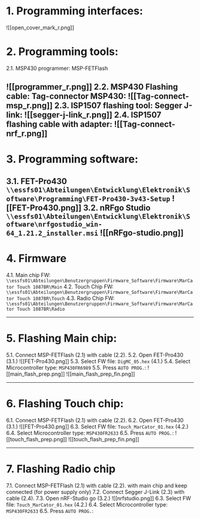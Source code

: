 # 1. Programming interfaces:

![[open_cover_mark_r.png]]
# 2. Programming tools:
2.1. MSP430 programmer: MSP-FETFlash

![[programmer_r.png]]
2.2. MSP430 Flashing cable: Tag-connector MSP430:
![[Tag-connect-msp_r.png]]
2.3. ISP1507 flashing tool: Segger J-link:
![[segger-j-link_r.png]]
2.4. ISP1507 flashing cable with adapter:
![[Tag-connect-nrf_r.png]]
---
# 3. Programming software:
3.1. FET-Pro430 `\\essfs01\Abteilungen\Entwicklung\Elektronik\Software\Programming\FET-Pro430-3v43-Setup`
![[FET-Pro430.png]]
3.2. nRFgo Studio `\\essfs01\Abteilungen\Entwicklung\Elektronik\Software\nrfgostudio_win-64_1.21.2_installer.msi`
![[nRFgo-studio.png]]
---
# 4. Firmware
4.1. Main chip FW:  `\\essfs01\Abteilungen\Benutzergruppen\Firmware_Software\Firmware\MarCator Touch 1087BR\Main`
4.2. Touch Chip FW: `\\essfs01\Abteilungen\Benutzergruppen\Firmware_Software\Firmware\MarCator Touch 1087BR\Touch`
4.3. Radio Chip FW: `\\essfs01\Abteilungen\Benutzergruppen\Firmware_Software\Firmware\MarCator Touch 1087BR\Radio`

---
# 5. Flashing Main chip:
5.1. Connect MSP-FETFlash (2.1) with cable (2.2).
5.2. Open FET-Pro430 (3.1.)
![[FET-Pro430.png]]
5.3. Select FW file: `DigMC_05.hex` (4.1.)
5.4. Select Microcontroller type: `MSP430FR6989`
5.5. Press `AUTO PROG.`:
![[main_flash_prep.png]]
![[main_flash_prep_fin.png]]

---
# 6. Flashing Touch chip:
6.1. Connect MSP-FETFlash (2.1) with cable (2.2).
6.2. Open FET-Pro430 (3.1.)
![[FET-Pro430.png]]
6.3. Select FW file: `Touch_MarCator_01.hex` (4.2.)
6.4. Select Microcontroller type: `MSP430FR2633`
6.5. Press `AUTO PROG.`:
![[touch_flash_prep.png]]
![[touch_flash_prep_fin.png]]

---
# 7. Flashing Radio chip
7.1. Connect MSP-FETFlash (2.1) with cable (2.2). with main chip and keep connected (for power supply only)
7.2. Connect Segger J-Link (2.3) with cable (2.4).
7.3. Open nRF-Studio go (3.2.)
![[nrfstudio.png]]
6.3. Select FW file: `Touch_MarCator_01.hex` (4.2.)
6.4. Select Microcontroller type: `MSP430FR2633`
6.5. Press `AUTO PROG.`:
